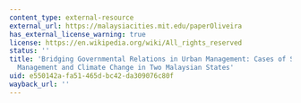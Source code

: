 ```yaml
---
content_type: external-resource
external_url: https://malaysiacities.mit.edu/paperOliveira
has_external_license_warning: true
license: https://en.wikipedia.org/wiki/All_rights_reserved
status: ''
title: 'Bridging Governmental Relations in Urban Management: Cases of Solid Waste
  Management and Climate Change in Two Malaysian States'
uid: e550142a-fa51-465d-bc42-da309076c80f
wayback_url: ''
---
```

